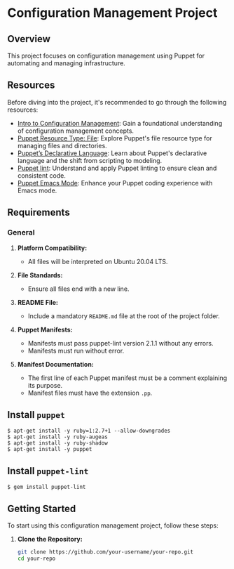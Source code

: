 # Configuration Management Project

## Overview

This project focuses on configuration management using Puppet for automating and managing infrastructure.

## Resources

Before diving into the project, it's recommended to go through the following resources:

- [Intro to Configuration Management](link-to-intro): Gain a foundational understanding of configuration management concepts.
- [Puppet Resource Type: File](link-to-resource-types): Explore Puppet's file resource type for managing files and directories.
- [Puppet’s Declarative Language](link-to-declarative-language): Learn about Puppet's declarative language and the shift from scripting to modeling.
- [Puppet lint](link-to-puppet-lint): Understand and apply Puppet linting to ensure clean and consistent code.
- [Puppet Emacs Mode](link-to-emacs-mode): Enhance your Puppet coding experience with Emacs mode.

## Requirements

### General

1. **Platform Compatibility:**
   - All files will be interpreted on Ubuntu 20.04 LTS.

2. **File Standards:**
   - Ensure all files end with a new line.

3. **README File:**
   - Include a mandatory `README.md` file at the root of the project folder.

4. **Puppet Manifests:**
   - Manifests must pass puppet-lint version 2.1.1 without any errors.
   - Manifests must run without error.

5. **Manifest Documentation:**
   - The first line of each Puppet manifest must be a comment explaining its purpose.
   - Manifest files must have the extension `.pp`.

## Install ```puppet```

```
$ apt-get install -y ruby=1:2.7+1 --allow-downgrades
$ apt-get install -y ruby-augeas
$ apt-get install -y ruby-shadow
$ apt-get install -y puppet
```

## Install ```puppet-lint```

```
$ gem install puppet-lint
```

## Getting Started

To start using this configuration management project, follow these steps:

1. **Clone the Repository:**
   ```bash
   git clone https://github.com/your-username/your-repo.git
   cd your-repo
